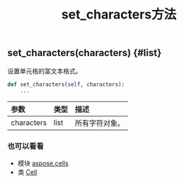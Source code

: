 ﻿---
title: set_characters方法
second_title: Aspose.Cells for Python via .NET API 参考文献
description:
type: docs
weight: 300
url: /zh/python-net/aspose.cells/cell/set_characters/
is_root: false
---
##  set_characters(characters) {#list}
设置单元格的富文本格式。



```python
def set_characters(self, characters):
    ...
```


|参数|类型|描述|
| :- | :- | :- |
| characters | list |所有字符对象。|



### 也可以看看
* 模块 [aspose.cells](../../)
* 类 [Cell](/cells/zh/python-net/aspose.cells/cell)
